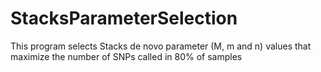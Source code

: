 # StacksParameterSelection
This program selects Stacks de novo parameter (M, m and n) values that maximize the number of SNPs called in 80% of samples
